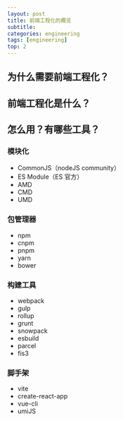 ```yaml
---
layout: post
title: 前端工程化的概览
subtitle:
categories: engineering
tags: [engineering]
top: 2
---
```


## 为什么需要前端工程化？

## 前端工程化是什么？

## 怎么用？有哪些工具？

### 模块化

- CommonJS（nodeJS community）
- ES Module（ES 官方）
- AMD
- CMD
- UMD

### 包管理器

- npm
- cnpm
- pnpm
- yarn
- bower

### 构建工具

- webpack
- gulp
- rollup
- grunt
- snowpack
- esbuild
- parcel
- fis3

### 脚手架

- vite
- create-react-app
- vue-cli
- umiJS
